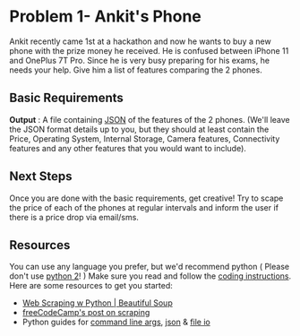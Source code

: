 # Problem 1- Ankit's Phone

Ankit recently came 1st at a hackathon and now he wants to buy a new phone with the prize money he received. He is confused between iPhone 11 and OnePlus 7T Pro. Since he is very busy preparing for his exams, he needs your help. Give him a list of features comparing the 2 phones. 

## Basic Requirements

**Output** : A file containing [JSON](https://www.copterlabs.com/json-what-it-is-how-it-works-how-to-use-it/) of the features of the 2 phones. (We'll leave the JSON format details up to you, but they should at least contain the Price, Operating System, Internal Storage, Camera features, Connectivity features and any other features that you would want to include).

## Next Steps

Once you are done with the basic requirements, get creative! Try to scape the price of each of the phones at regular intervals and inform the user if there is a price drop via email/sms.

## Resources

You can use any language you prefer, but we'd recommend python ( Please don't use [python 2](https://wiki.python.org/moin/Python2orPython3)! ) Make sure you read and follow the [coding instructions](../CODING_INSTRUCTIONS.md). Here are some resources to get you started:

- [Web Scraping w Python | Beautiful Soup](https://www.youtube.com/watch?v=oLbjA8mBK2Q&feature=youtu.be)
- [freeCodeCamp's post on scraping](https://medium.freecodecamp.org/how-to-scrape-websites-with-python-and-beautifulsoup-5946935d93fe)
- Python guides for [command line args](https://pymotw.com/3/argparse/index.html#module-argparse), [json](https://pymotw.com/3/json/index.html) & [file io](https://docs.python.org/3/tutorial/inputoutput.html#reading-and-writing-files)
